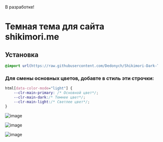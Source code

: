 В разработке!
# Темная тема для сайта shikimori.me
## Установка
```css
@import url(https://raw.githubusercontent.com/Dedonych/Shikimori-Dark-Theme/master/shikimori_dark.css);
```

### Для смены основных цветов, добавте в стиль эти строчки:
```css 
html[data-color-mode="light"] {
    --clr-main-primary: /* Основной цвет*/;
    --clr-main-dark:/* Темнее цвет*/;
    --clr-main-light:/* Светлее цвет*/;
}
```

![image](https://user-images.githubusercontent.com/75681154/242290341-18a829e9-9ac5-4683-99e3-520c5c67ea82.png)

![image](https://user-images.githubusercontent.com/75681154/242290217-e907fe22-af0f-4f14-9453-b614f7984bf9.png)

![image](https://github.com/Dedonych/Shikimori-Dark-Theme/assets/75681154/d14ca806-e6d3-4e62-995c-87ade37fe94e)
